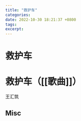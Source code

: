 ```yaml
---
title: "救护车"
categories: 
date: 2022-10-30 18:21:37 +0800
tags: 
excerpt: 
---
```




# 救护车






# 救护车（[[歌曲]]）

王汇筑



## Misc

